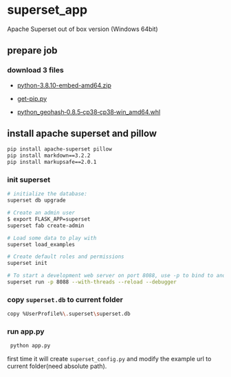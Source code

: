 # superset_app

Apache Superset out of box version (Windows 64bit)

## prepare job

### download 3 files

* [python-3.8.10-embed-amd64.zip](https://www.python.org/ftp/python/3.8.10/python-3.8.10-embed-amd64.zip)
* [get-pip.py](https://bootstrap.pypa.io/get-pip.py)

* [python_geohash‑0.8.5‑cp38‑cp38‑win_amd64.whl](https://download.lfd.uci.edu/pythonlibs/w6tyco5e/python_geohash-0.8.5-cp38-cp38-win_amd64.whl)



## install apache superset and pillow

```bash
pip install apache-superset pillow
pip install markdown==3.2.2
pip install markupsafe==2.0.1
```

### init superset

```bash
# initialize the database:
superset db upgrade

# Create an admin user
$ export FLASK_APP=superset
superset fab create-admin

# Load some data to play with
superset load_examples

# Create default roles and permissions
superset init

# To start a development web server on port 8088, use -p to bind to another port
superset run -p 8088 --with-threads --reload --debugger
```


### copy `superset.db` to current folder

```bash
copy %UserProfile%\.superset\superset.db 
```


### run app.py

```bash
 python app.py
```

first time it will create `superset_config.py` and modify the example url to current folder(need absolute path).
